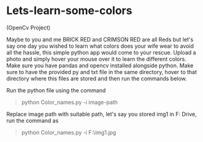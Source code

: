 # Lets-learn-some-colors
(OpenCv Project)

Maybe to you and me BRICK RED and CRIMSON RED are all Reds but let's say one day you wished to learn what colors does your wife wear to avoid all the hassle, this simple python app would come to your rescue. Upload a photo and simply hover your mouse over it to learn the different colors. Make sure you have pandas and opencv installed alongside python.
Make sure to have the provided py and txt file in the same directory, hover to that directory where this files are stored and then run the commands below.

Run the python file using the command 
>python Color_names.py -i image-path

Replace image path with suitable path, let's say you stored img1 in F: Drive, run the command as
>python Color_names.py -i F:\img1.jpg



